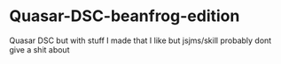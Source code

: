 # Quasar-DSC-beanfrog-edition
Quasar DSC but with stuff I made that I like but jsjms/skill probably dont give a shit about

